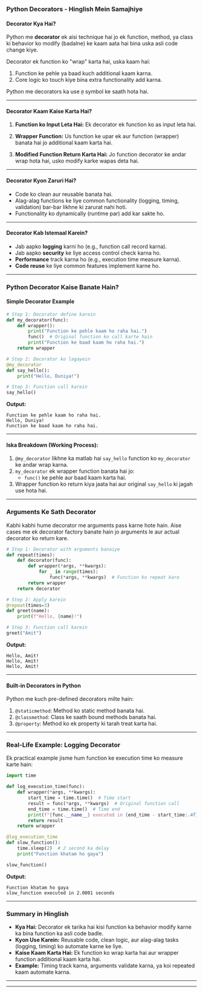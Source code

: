 ### **Python Decorators - Hinglish Mein Samajhiye**

#### **Decorator Kya Hai?**
Python me **decorator** ek aisi technique hai jo ek function, method, ya class ki behavior ko modify (badalne) ke kaam aata hai bina uska asli code change kiye. 

Decorator ek function ko "wrap" karta hai, uska kaam hai:
1. Function ke pehle ya baad kuch additional kaam karna.
2. Core logic ko touch kiye bina extra functionality add karna.

Python me decorators ka use `@` symbol ke saath hota hai. 

---

#### **Decorator Kaam Kaise Karta Hai?**

1. **Function ko Input Leta Hai:** 
   Ek decorator ek function ko as input leta hai.

2. **Wrapper Function:** 
   Us function ke upar ek aur function (wrapper) banata hai jo additional kaam karta hai.

3. **Modified Function Return Karta Hai:** 
   Jo function decorator ke andar wrap hota hai, usko modify karke wapas deta hai.

---

#### **Decorator Kyon Zaruri Hai?**
- Code ko clean aur reusable banata hai.
- Alag-alag functions ke liye common functionality (logging, timing, validation) bar-bar likhne ki zarurat nahi hoti.
- Functionality ko dynamically (runtime par) add kar sakte ho.

---

#### **Decorator Kab Istemaal Karein?**
- Jab aapko **logging** karni ho (e.g., function call record karna).
- Jab aapko **security** ke liye access control check karna ho.
- **Performance** track karna ho (e.g., execution time measure karna).
- **Code reuse** ke liye common features implement karne ho.

---

### **Python Decorator Kaise Banate Hain?**

#### **Simple Decorator Example**

```python
# Step 1: Decorator define karein
def my_decorator(func):
    def wrapper():
        print("Function ke pehle kaam ho raha hai.")
        func()  # Original function ko call karte hain
        print("Function ke baad kaam ho raha hai.")
    return wrapper

# Step 2: Decorator ko lagayein
@my_decorator
def say_hello():
    print("Hello, Duniya!")

# Step 3: Function call karein
say_hello()
```

**Output:**
```
Function ke pehle kaam ho raha hai.
Hello, Duniya!
Function ke baad kaam ho raha hai.
```

---

#### **Iska Breakdown (Working Process):**

1. `@my_decorator` likhne ka matlab hai `say_hello` function ko `my_decorator` ke andar wrap karna.
2. `my_decorator` ek wrapper function banata hai jo:
   - `func()` ke pehle aur baad kaam karta hai.
3. Wrapper function ko return kiya jaata hai aur original `say_hello` ki jagah use hota hai.

---

### **Arguments Ke Sath Decorator**

Kabhi kabhi hume decorator me arguments pass karne hote hain. Aise cases me ek decorator factory banate hain jo arguments le aur actual decorator ko return kare.

```python
# Step 1: Decorator with arguments banaiye
def repeat(times):
    def decorator(func):
        def wrapper(*args, **kwargs):
            for _ in range(times):
                func(*args, **kwargs)  # Function ko repeat karo
        return wrapper
    return decorator

# Step 2: Apply karein
@repeat(times=3)
def greet(name):
    print(f"Hello, {name}!")

# Step 3: Function call karein
greet("Amit")
```

**Output:**
```
Hello, Amit!
Hello, Amit!
Hello, Amit!
```

---

#### **Built-in Decorators in Python**

Python me kuch pre-defined decorators milte hain:
1. `@staticmethod`: Method ko static method banata hai.
2. `@classmethod`: Class ke saath bound methods banata hai.
3. `@property`: Method ko ek property ki tarah treat karta hai.

---

### **Real-Life Example: Logging Decorator**

Ek practical example jisme hum function ke execution time ko measure karte hain:

```python
import time

def log_execution_time(func):
    def wrapper(*args, **kwargs):
        start_time = time.time()  # Time start
        result = func(*args, **kwargs)  # Original function call
        end_time = time.time()  # Time end
        print(f"{func.__name__} executed in {end_time - start_time:.4f} seconds")
        return result
    return wrapper

@log_execution_time
def slow_function():
    time.sleep(2)  # 2 second ka delay
    print("Function khatam ho gaya")

slow_function()
```

**Output:**
```
Function khatam ho gaya
slow_function executed in 2.0001 seconds
```

---

### **Summary in Hinglish**

- **Kya Hai:** Decorator ek tarika hai kisi function ka behavior modify karne ka bina function ka asli code badle.
- **Kyon Use Karein:** Reusable code, clean logic, aur alag-alag tasks (logging, timing) ko automate karne ke liye.
- **Kaise Kaam Karta Hai:** Ek function ko wrap karta hai aur wrapper function additional kaam karta hai.
- **Example:** Timing track karna, arguments validate karna, ya koi repeated kaam automate karna.




****
****
